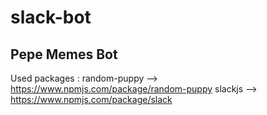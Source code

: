 # slack-bot
## Pepe Memes Bot

Used packages :
random-puppy --> https://www.npmjs.com/package/random-puppy
slackjs --> https://www.npmjs.com/package/slack
